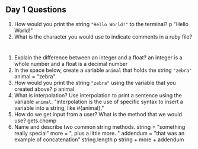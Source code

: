 ## Day 1 Questions

1. How would you print the string `"Hello World!"` to the terminal?
p "Hello World!"
1. What is the character you would use to indicate comments in a ruby file?
#
1. Explain the difference between an integer and a float?
an integer is a whole number and a float is a decimal number
1. In the space below, create a variable `animal` that holds the string `"zebra"`
animal = "zebra"
1. How would you print the string `"zebra"` using the variable that you created above?
p animal
1. What is interpolation? Use interpolation to print a sentence using the variable `animal`.
"interpolation is the use of specific syntax to insert a variable into a string, like #{animal}."
1. How do we get input from a user? What is the method that we would use?
gets.chomp
1. Name and describe two common string methods.
string = "something really special"
more = ", plus a little more. "
addendum = "that was an example of concatenation"
string.length
p string + more + addendum
